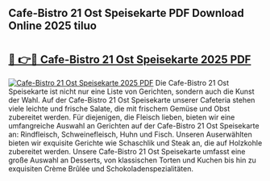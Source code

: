 ## Cafe-Bistro 21 Ost Speisekarte PDF Download Online 2025 tiluo

# <h2><a href="http://gcbchok.nevu.top/?p=Cafe-Bistro+21+Ost+Speisekarte">🔗 👉🔴 Cafe-Bistro 21 Ost Speisekarte 2025 PDF</a></h2>

[![Cafe-Bistro 21 Ost Speisekarte 2025 PDF](https://i.imgur.com/dBaPXMq.png)](http://gcbchok.nevu.top/?p=Cafe-Bistro+21+Ost+Speisekarte)
Die Cafe-Bistro 21 Ost Speisekarte ist nicht nur eine Liste von Gerichten, sondern auch die Kunst der Wahl. Auf der Cafe-Bistro 21 Ost Speisekarte unserer Cafeteria stehen viele leichte und frische Salate, die mit frischem Gemüse und Obst zubereitet werden. Für diejenigen, die Fleisch lieben, bieten wir eine umfangreiche Auswahl an Gerichten auf der Cafe-Bistro 21 Ost Speisekarte an: Rindfleisch, Schweinefleisch, Huhn und Fisch. Unseren Auserwählten bieten wir exquisite Gerichte wie Schaschlik und Steak an, die auf Holzkohle zubereitet werden. Unsere Cafe-Bistro 21 Ost Speisekarte umfasst eine große Auswahl an Desserts, von klassischen Torten und Kuchen bis hin zu exquisiten Crème Brûlée und Schokoladenspezialitäten.
